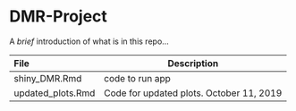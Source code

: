 DMR-Project
================

A *brief* introduction of what is in this repo…

| File                  | Description                              |
| :-------------------- | ---------------------------------------- |
| shiny\_DMR.Rmd        | code to run app                                         |
| updated\_plots.Rmd    | Code for updated plots. October 11, 2019 |
